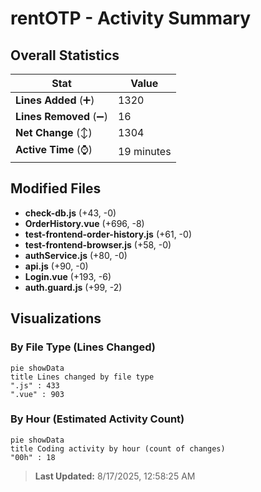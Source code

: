 # rentOTP - Activity Summary 

## Overall Statistics

| Stat                   | Value                                                             |
| ---------------------- | ----------------------------------------------------------------- |
| **Lines Added** (➕)   | 1320                                          |
| **Lines Removed** (➖) | 16                                        |
| **Net Change** (↕)    | 1304                |
| **Active Time** (⌚)   | 19 minutes |


## Modified Files
- **check-db.js** (+43, -0)
- **OrderHistory.vue** (+696, -8)
- **test-frontend-order-history.js** (+61, -0)
- **test-frontend-browser.js** (+58, -0)
- **authService.js** (+80, -0)
- **api.js** (+90, -0)
- **Login.vue** (+193, -6)
- **auth.guard.js** (+99, -2)

## Visualizations

### By File Type (Lines Changed)

```mermaid
pie showData
title Lines changed by file type
".js" : 433
".vue" : 903
```

### By Hour (Estimated Activity Count)

```mermaid
pie showData
title Coding activity by hour (count of changes)
"00h" : 18
```


> **Last Updated:** 8/17/2025, 12:58:25 AM